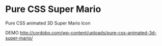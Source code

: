 Pure CSS Super Mario
====================

Pure CSS animated 3D Super Mario Icon

DEMO
http://cordobo.com/wp-content/uploads/pure-css-animated-3d-super-mario/
